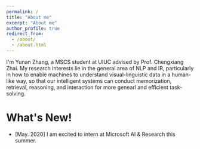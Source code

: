 ```yaml
---
permalink: /
title: "About me"
excerpt: "About me"
author_profile: true
redirect_from: 
  - /about/
  - /about.html
---
```


I'm Yunan Zhang, a MSCS student at UIUC advised by Prof. Chengxiang Zhai. My research interests lie in the general area of NLP and IR, particularly in how to enable machines to understand visual-linguistic data in a human-like way, so that our intelligent systems can conduct memorization, retrieval, reasoning, and interaction for more genearl and efficient task-solving. 

What's New!
======
<!---* [Dec. 2020] Got a research intern offer from Google Research. --->


* [May. 2020] I am excited to intern at Microsoft AI & Research this summer.















